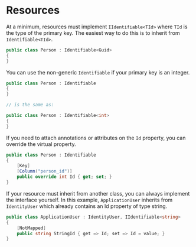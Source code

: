 # Resources

At a minimum, resources must implement `IIdentifiable<TId>` where `TId` is the type of the primary key. The easiest way to do this is to inherit from `Identifiable<TId>`.

```c#
public class Person : Identifiable<Guid>
{
}
```

You can use the non-generic `Identifiable` if your primary key is an integer.

```c#
public class Person : Identifiable
{
}

// is the same as:

public class Person : Identifiable<int>
{
}
```

If you need to attach annotations or attributes on the `Id` property,
you can override the virtual property.

```c#
public class Person : Identifiable
{
    [Key]
    [Column("person_id")]
    public override int Id { get; set; }
}
```

If your resource must inherit from another class,
you can always implement the interface yourself.
In this example, `ApplicationUser` inherits from `IdentityUser`
which already contains an Id property of type string.

```c#
public class ApplicationUser : IdentityUser, IIdentifiable<string>
{
    [NotMapped]
    public string StringId { get => Id; set => Id = value; }
}
```
